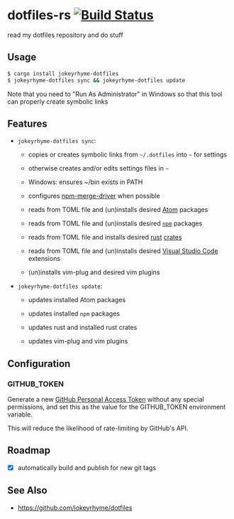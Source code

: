 # dotfiles-rs [![Build Status](https://travis-ci.org/jokeyrhyme/dotfiles-rs.svg?branch=master)](https://travis-ci.org/jokeyrhyme/dotfiles-rs)

read my dotfiles repository and do stuff

## Usage

```sh
$ cargo install jokeyrhyme-dotfiles
$ jokeyrhyme-dotfiles sync && jokeyrhyme-dotfiles update
```

Note that you need to "Run As Administrator" in Windows so that this tool can properly create symbolic links

## Features

* `jokeyrhyme-dotfiles sync`:

  * copies or creates symbolic links from `~/.dotfiles` into `~` for settings

  * otherwise creates and/or edits settings files in `~`

  * Windows: ensures ~/bin exists in PATH

  * configures [npm-merge-driver](https://www.npmjs.com/package/npm-merge-driver) when possible

  * reads from TOML file and (un)installs desired [Atom](https://atom.io/) packages

  * reads from TOML file and (un)installs desired [`npm`](https://www.npmjs.com/) packages

  * reads from TOML file and installs desired [rust](https://www.rust-lang.org/) [crates](https://crates.io/)

  * reads from TOML file and (un)installs desired [Visual Studio Code](https://code.visualstudio.com) extensions

  * (un)installs vim-plug and desired vim plugins

* `jokeyrhyme-dotfiles update`:

  * updates installed Atom packages

  * updates installed `npm` packages

  * updates rust and installed rust crates

  * updates vim-plug and vim plugins

## Configuration

### GITHUB\_TOKEN

Generate a new [GitHub Personal Access Token](https://github.com/settings/tokens) without any special permissions,
and set this as the value for the GITHUB\_TOKEN environment variable.

This will reduce the likelihood of rate-limiting by GitHub's API.

## Roadmap

* [x] automatically build and publish for new git tags

## See Also

* https://github.com/jokeyrhyme/dotfiles
